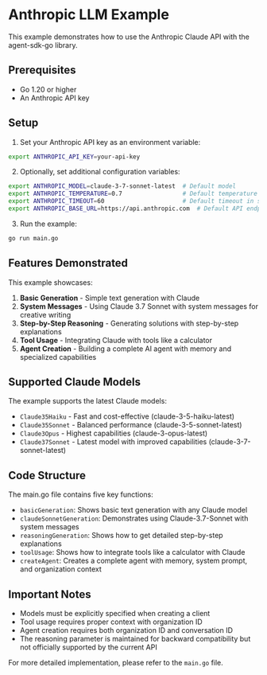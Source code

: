 # Anthropic LLM Example

This example demonstrates how to use the Anthropic Claude API with the agent-sdk-go library.

## Prerequisites

- Go 1.20 or higher
- An Anthropic API key

## Setup

1. Set your Anthropic API key as an environment variable:
```bash
export ANTHROPIC_API_KEY=your-api-key
```

2. Optionally, set additional configuration variables:
```bash
export ANTHROPIC_MODEL=claude-3-7-sonnet-latest  # Default model
export ANTHROPIC_TEMPERATURE=0.7                 # Default temperature
export ANTHROPIC_TIMEOUT=60                      # Default timeout in seconds
export ANTHROPIC_BASE_URL=https://api.anthropic.com  # Default API endpoint
```

3. Run the example:
```bash
go run main.go
```

## Features Demonstrated

This example showcases:

1. **Basic Generation** - Simple text generation with Claude
2. **System Messages** - Using Claude 3.7 Sonnet with system messages for creative writing
3. **Step-by-Step Reasoning** - Generating solutions with step-by-step explanations
4. **Tool Usage** - Integrating Claude with tools like a calculator
5. **Agent Creation** - Building a complete AI agent with memory and specialized capabilities

## Supported Claude Models

The example supports the latest Claude models:

- `Claude35Haiku` - Fast and cost-effective (claude-3-5-haiku-latest)
- `Claude35Sonnet` - Balanced performance (claude-3-5-sonnet-latest)
- `Claude3Opus` - Highest capabilities (claude-3-opus-latest)
- `Claude37Sonnet` - Latest model with improved capabilities (claude-3-7-sonnet-latest)

## Code Structure

The main.go file contains five key functions:

- `basicGeneration`: Shows basic text generation with any Claude model
- `claudeSonnetGeneration`: Demonstrates using Claude-3.7-Sonnet with system messages
- `reasoningGeneration`: Shows how to get detailed step-by-step explanations
- `toolUsage`: Shows how to integrate tools like a calculator with Claude
- `createAgent`: Creates a complete agent with memory, system prompt, and organization context

## Important Notes

- Models must be explicitly specified when creating a client
- Tool usage requires proper context with organization ID
- Agent creation requires both organization ID and conversation ID
- The reasoning parameter is maintained for backward compatibility but not officially supported by the current API

For more detailed implementation, please refer to the `main.go` file.
